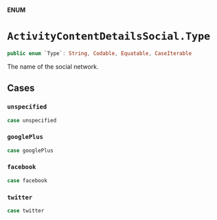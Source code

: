 **ENUM**

# `ActivityContentDetailsSocial.Type`

```swift
public enum `Type`: String, Codable, Equatable, CaseIterable
```

The name of the social network.

## Cases
### `unspecified`

```swift
case unspecified
```

### `googlePlus`

```swift
case googlePlus
```

### `facebook`

```swift
case facebook
```

### `twitter`

```swift
case twitter
```
